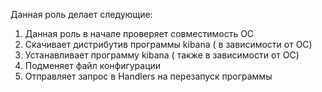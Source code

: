 
Данная роль делает следующие:
1. Данная роль в начале проверяет совместимость ОС
2. Скачивает дистрибутив программы kibana ( в зависимости от ОС)
3. Устанавливает программу kibana ( также в зависимости от ОС)
4. Подменяет файл конфигурации
5. Отправляет запрос в Handlers на перезапуск программы 
